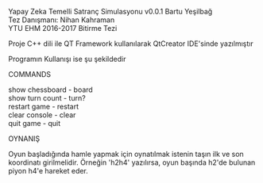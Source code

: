 Yapay Zeka Temelli Satranç Simulasyonu v0.0.1
Bartu Yeşilbağ                               
Tez Danışmanı: Nihan Kahraman                
YTU EHM 2016-2017 Bitirme Tezi               

Proje C++ dili ile QT Framework kullanılarak QtCreator IDE'sinde yazılmıştır

Programın Kullanışı ise şu şekildedir

COMMANDS
   
   show chessboard - board                  
   show turn count - turn?                  
   restart game    - restart                
   clear console   - clear                  
   quit game       - quit                   
  
OYNANIŞ

   Oyun başladığında hamle yapmak için oynatılmak istenin taşın ilk ve son koordinatı girilmelidir. Örneğin 'h2h4' yazılırsa, oyun başında h2'de bulunan piyon h4'e hareket eder.    
